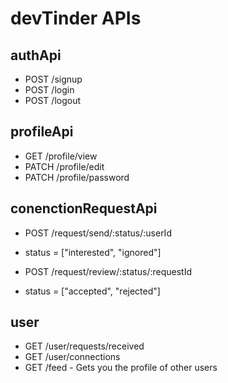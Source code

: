 # devTinder APIs

## authApi

- POST /signup
- POST /login
- POST /logout

## profileApi

- GET /profile/view
- PATCH /profile/edit
- PATCH /profile/password

## conenctionRequestApi

- POST /request/send/:status/:userId
- status = ["interested", "ignored"]

- POST /request/review/:status/:requestId
- status = ["accepted", "rejected"]

## user

- GET /user/requests/received
- GET /user/connections
- GET /feed - Gets you the profile of other users
